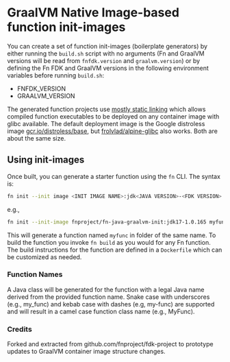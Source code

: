 # GraalVM Native Image-based function init-images

You can create a set of function init-images (boilerplate generators) by either
running the `build.sh` script with no arguments (Fn and GraalVM versions will be
read from `fnfdk.version` and `graalvm.version`) or by defining the Fn FDK and
GraalVM versions in the following environment variables before running
`build.sh`:
* FNFDK_VERSION
* GRAALVM_VERSION

The generated function projects use [mostly static
linking](https://www.graalvm.org/reference-manual/native-image/StaticImages/)
which allows compiled function executables to be deployed on any container image
with glibc available.  The default deployment image is the Google distroless
image
[gcr.io/distroless/base](https://github.com/GoogleContainerTools/distroless/blob/main/base/README.md),
but [frolvlad/alpine-glibc](https://hub.docker.com/r/frolvlad/alpine-glibc) also
works.  Both are about the same size.


## Using init-images

Once built, you can generate a starter function using the `fn` CLI.  The syntax is:
```sh
fn init --init image <INIT IMAGE NAME>:jdk<JAVA VERSION>-<FDK VERSION> <FUNCTION NAME>
```
e.g.,
```sh
fn init --init-image fnproject/fn-java-graalvm-init:jdk17-1.0.165 myfunc
```
This will generate a function named `myfunc` in folder of the same name.
To build the function you invoke `fn build` as you would for any Fn function.  The
build instructions for the function are defined in a `Dockerfile` which can be
customized as needed.

### Function Names

A Java class will be generated for the function with a legal Java name derived from
the provided function name.  Snake case with underscores (e.g., my_func) and kebab case
with dashes (e.g, my-func) are supported and will result in a camel case function
class name (e.g., MyFunc).  

### Credits

Forked and extracted from github.com/fnproject/fdk-project to prototype updates
to GraalVM container image structure changes.
